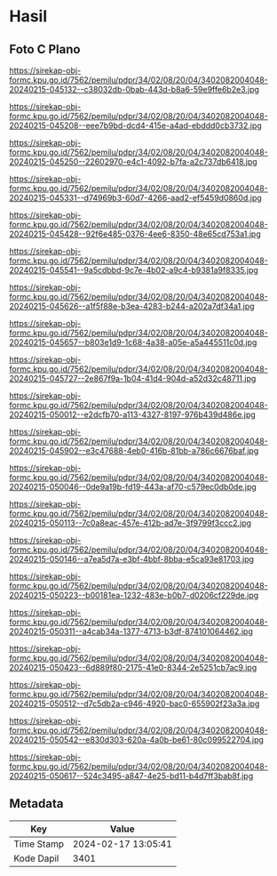 # Hasil

## Foto C Plano

https://sirekap-obj-formc.kpu.go.id/7562/pemilu/pdpr/34/02/08/20/04/3402082004048-20240215-045132--c38032db-0bab-443d-b8a6-59e9ffe6b2e3.jpg

https://sirekap-obj-formc.kpu.go.id/7562/pemilu/pdpr/34/02/08/20/04/3402082004048-20240215-045208--eee7b9bd-dcd4-415e-a4ad-ebddd0cb3732.jpg

https://sirekap-obj-formc.kpu.go.id/7562/pemilu/pdpr/34/02/08/20/04/3402082004048-20240215-045250--22602970-e4c1-4092-b7fa-a2c737db6418.jpg

https://sirekap-obj-formc.kpu.go.id/7562/pemilu/pdpr/34/02/08/20/04/3402082004048-20240215-045331--d74969b3-60d7-4266-aad2-ef5459d0860d.jpg

https://sirekap-obj-formc.kpu.go.id/7562/pemilu/pdpr/34/02/08/20/04/3402082004048-20240215-045428--92f6e485-0376-4ee6-8350-48e65cd753a1.jpg

https://sirekap-obj-formc.kpu.go.id/7562/pemilu/pdpr/34/02/08/20/04/3402082004048-20240215-045541--9a5cdbbd-9c7e-4b02-a9c4-b9381a9f8335.jpg

https://sirekap-obj-formc.kpu.go.id/7562/pemilu/pdpr/34/02/08/20/04/3402082004048-20240215-045626--a1f5f88e-b3ea-4283-b244-a202a7df34a1.jpg

https://sirekap-obj-formc.kpu.go.id/7562/pemilu/pdpr/34/02/08/20/04/3402082004048-20240215-045657--b803e1d9-1c68-4a38-a05e-a5a445511c0d.jpg

https://sirekap-obj-formc.kpu.go.id/7562/pemilu/pdpr/34/02/08/20/04/3402082004048-20240215-045727--2e867f9a-1b04-41d4-904d-a52d32c48711.jpg

https://sirekap-obj-formc.kpu.go.id/7562/pemilu/pdpr/34/02/08/20/04/3402082004048-20240215-050012--e2dcfb70-a113-4327-8197-976b439d486e.jpg

https://sirekap-obj-formc.kpu.go.id/7562/pemilu/pdpr/34/02/08/20/04/3402082004048-20240215-045902--e3c47688-4eb0-416b-81bb-a786c6676baf.jpg

https://sirekap-obj-formc.kpu.go.id/7562/pemilu/pdpr/34/02/08/20/04/3402082004048-20240215-050046--0de9a19b-fd19-443a-af70-c579ec0db0de.jpg

https://sirekap-obj-formc.kpu.go.id/7562/pemilu/pdpr/34/02/08/20/04/3402082004048-20240215-050113--7c0a8eac-457e-412b-ad7e-3f9799f3ccc2.jpg

https://sirekap-obj-formc.kpu.go.id/7562/pemilu/pdpr/34/02/08/20/04/3402082004048-20240215-050146--a7ea5d7a-e3bf-4bbf-8bba-e5ca93e81703.jpg

https://sirekap-obj-formc.kpu.go.id/7562/pemilu/pdpr/34/02/08/20/04/3402082004048-20240215-050223--b00181ea-1232-483e-b0b7-d0206cf229de.jpg

https://sirekap-obj-formc.kpu.go.id/7562/pemilu/pdpr/34/02/08/20/04/3402082004048-20240215-050311--a4cab34a-1377-4713-b3df-874101064462.jpg

https://sirekap-obj-formc.kpu.go.id/7562/pemilu/pdpr/34/02/08/20/04/3402082004048-20240215-050423--6d889f80-2175-41e0-8344-2e5251cb7ac9.jpg

https://sirekap-obj-formc.kpu.go.id/7562/pemilu/pdpr/34/02/08/20/04/3402082004048-20240215-050512--d7c5db2a-c946-4920-bac0-655902f23a3a.jpg

https://sirekap-obj-formc.kpu.go.id/7562/pemilu/pdpr/34/02/08/20/04/3402082004048-20240215-050542--e830d303-620a-4a0b-be61-80c099522704.jpg

https://sirekap-obj-formc.kpu.go.id/7562/pemilu/pdpr/34/02/08/20/04/3402082004048-20240215-050617--524c3495-a847-4e25-bd11-b4d7ff3bab8f.jpg


## Metadata

| Key        | Value               |
| ---------- | ------------------- |
| Time Stamp | 2024-02-17 13:05:41 |
| Kode Dapil | 3401                |



